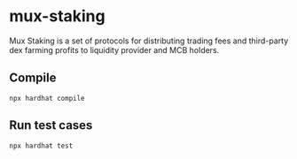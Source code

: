 # mux-staking

Mux Staking is a set of protocols for distributing trading fees and third-party dex farming profits to liquidity provider and MCB holders.

## Compile

```
npx hardhat compile
```

## Run test cases

```
npx hardhat test
```
